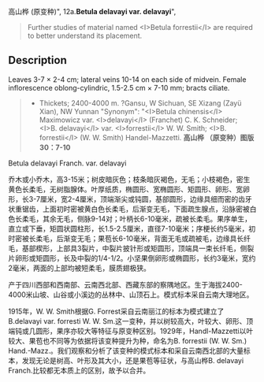 高山桦 (原变种)",
12a.**Betula delavayi var. delavayi**",

> Further studies of material named &lt;I&gt;Betula forrestii&lt;/I&gt; are required to better understand its placement.

## Description
Leaves 3-7 ×  2-4 cm; lateral veins 10-14 on each side of midvein. Female inflorescence oblong-cylindric, 1.5-2.5 cm ×  7-10 mm; bracts ciliate.

> *  Thickets; 2400-4000 m. ?Gansu, W Sichuan, SE Xizang (Zayü Xian), NW Yunnan
  "Synonym": "&lt;I&gt;Betula chinensis&lt;/I&gt; Maximowicz var. &lt;I&gt;delavayi&lt;/I&gt; (Franchet) C. K. Schneider; &lt;I&gt;B. delavayi&lt;/I&gt; var. &lt;I&gt;forrestii&lt;/I&gt; W. W. Smith; &lt;I&gt;B. forrestii&lt;/I&gt; (W. W. Smith) Handel-Mazzetti.
**高山桦 （原变种）图版30：7-10**

Betula delavayi Franch. var. delavayi

乔木或小乔木，高3-15米；树皮暗灰色；枝条暗灰褐色，无毛；小枝褐色，密生黄色长柔毛，无树脂腺体。叶厚纸质，椭圆形、宽椭圆形、矩圆形、卵形、宽卵形，长3-7厘米，宽2-4厘米，顶端渐尖或钝圆，基部圆形，边缘具细而密的齿牙状重锯齿，上面初时密被黄白色长柔毛，后渐变无毛，下面疏生腺点，沿脉密被白色长柔毛，其余无毛，侧脉9-14对；叶柄长6-10毫米，疏被长柔毛。果序单生，直立或下垂，矩圆状圆柱形，长1.5-2.5厘米，直径7-10毫米；序梗长约5毫米，初时密被长柔毛，后渐变无毛；果苞长6-10毫米，背面无毛或疏被毛，边缘具长纤毛，基部楔形，上部具3裂片，中裂片披针形或矩圆形，顶端具一束长纤毛，侧裂片卵形或矩圆形，长及中裂的1/4-1/2。小坚果倒卵形或椭圆形，长约3毫米，宽约2毫米，两面的上部均被短柔毛，膜质翅极狭。

产于四川西部和西南部、云南西北部、西藏东部的察隅地区。生于海拔2400-4000米山坡、山谷或小溪边的丛林中、山顶石上。模式标本采自云南大理地区。

1915年，W. W. Smith根据G. Forrest采自云南丽江的标本为模式建立了B.delavayi var. forresti W. W. Sm.这一变种，并以树较高大，叶较大、卵形、顶端钝或几圆形，果序亦较大等特征与原变种区别。1929年，Handl-Mazzetti以叶较大、果苞也不同等为依据将该变种提升为种，命名为B. forrestii (W. W. Sm.) Hand.-Mazz.。我们观察和分析了该变种的模式标本和采自云南西北部的大量标本，发现无论是树高、叶形及其大小，还是果苞等征状，与高山桦B. delavayi Franch.比较都无本质上的区别，故予以合并。
